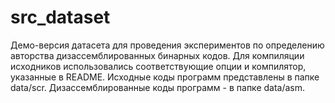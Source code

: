 # src_dataset

Демо-версия датасета для проведения экспериментов по определению авторства дизассемблированных бинарных кодов. Для компиляции исходников использовались соответствующие опции и компилятор, указанные в README. Исходные коды программ представлены в папке data/scr. Дизассемблированные коды программ - в папке data/asm. 
